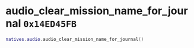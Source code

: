 # audio_clear_mission_name_for_journal `0x14ED45FB`

```lua
natives.audio.audio_clear_mission_name_for_journal()
```